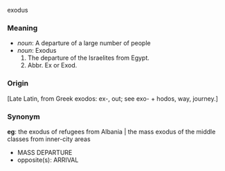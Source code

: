 exodus
### Meaning
+ _noun_: A departure of a large number of people
+ _noun_: Exodus
   1. The departure of the Israelites from Egypt.
   2. Abbr. Ex or Exod.

### Origin

[Late Latin, from Greek exodos: ex-, out; see exo- + hodos, way, journey.]

### Synonym

__eg__: the exodus of refugees from Albania | the mass exodus of the middle classes from inner-city areas

+ MASS DEPARTURE
+ opposite(s): ARRIVAL


